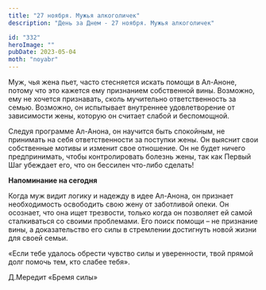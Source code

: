 ```yaml
---
title: "27 ноября. Мужья алкоголичек"
description: "День за Днем - 27 ноября. Мужья алкоголичек"

id: "332"
heroImage: ""
pubDate: 2023-05-04
moth: "noyabr"
---
```


Муж, чья жена пьет, часто стесняется искать помощи в Ал-Аноне, потому что это
кажется ему признанием собственной вины. Возможно, ему не хочется признавать,
сколь мучительно ответственность за семью. Возможно, он испытывает внутреннее
удовлетворение от зависимости жены, которую он считает слабой и беспомощной.

Следуя программе Ал-Анона, он научится быть спокойным, не принимать на себя
ответственности за поступки жены. Он выяснит свои собственные мотивы и изменит
свое отношение. Он не будет ничего предпринимать, чтобы контролировать болезнь
жены, так как Первый Шаг убеждает его, что он бессилен что-либо сделать!

**Напоминание на сегодня**

Когда муж видит логику и надежду в идее Ал-Анона, он признает необходимость
освободить свою жену от заботливой опеки. Он осознает, что она ищет трезвости,
только когда он позволяет ей самой сталкиваться со своими проблемами. Его
поиск помощи – не признание вины, а доказательство его силы в стремлении
достигнуть новой жизни для своей семьи.

«Если тебе удалось обрести чувство силы и уверенности, твой прямой долг помочь
тем, кто слабее тебя».

Д.Мередит «Бремя силы»
